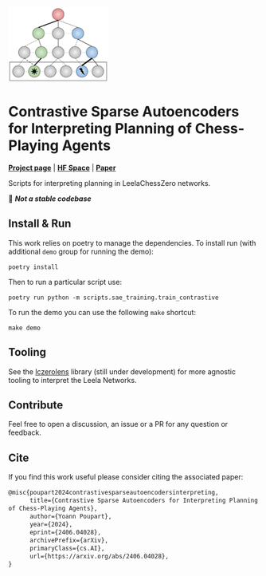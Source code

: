 <img src="./assets/figures/lczero-planning_thumbnail.png" alt="dynamical concepts" width="200"/>

# Contrastive Sparse Autoencoders for Interpreting Planning of Chess-Playing Agents

[**Project page**](https://yp-edu.github.io/publications/lczero-planning) | [**HF Space**](https://huggingface.co/spaces/lczero-planning/demo) | [**Paper**](http://arxiv.org/abs/2406.04028)

Scripts for interpreting planning in LeelaChessZero networks.

:red_circle: __*Not a stable codebase*__

## Install & Run

This work relies on poetry to manage the dependencies. To install run (with additional `demo` group for running the demo):

```
poetry install
```

Then to run a particular script use:

```
poetry run python -m scripts.sae_training.train_contrastive
```

To run the demo you can use the following `make` shortcut:

```
make demo
```

## Tooling

See the [lczerolens](https://github.com/Xmaster6y/lczerolens) library (still under development) for more agnostic tooling to interpret the Leela Networks.

## Contribute

Feel free to open a discussion, an issue or a PR for any question or feedback.

## Cite

If you find this work useful please consider citing the associated paper:

```
@misc{poupart2024contrastivesparseautoencodersinterpreting,
      title={Contrastive Sparse Autoencoders for Interpreting Planning of Chess-Playing Agents},
      author={Yoann Poupart},
      year={2024},
      eprint={2406.04028},
      archivePrefix={arXiv},
      primaryClass={cs.AI},
      url={https://arxiv.org/abs/2406.04028},
}
```
